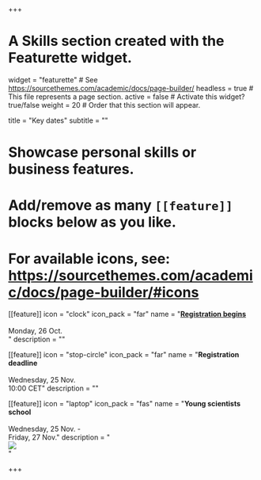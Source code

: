 +++
# A Skills section created with the Featurette widget.
widget = "featurette"  # See https://sourcethemes.com/academic/docs/page-builder/
headless = true  # This file represents a page section.
active = false  # Activate this widget? true/false
weight = 20  # Order that this section will appear.

title = "Key dates"
subtitle = ""

# Showcase personal skills or business features.
# 
# Add/remove as many `[[feature]]` blocks below as you like.
# 
# For available icons, see: https://sourcethemes.com/academic/docs/page-builder/#icons

[[feature]]
  icon = "clock"
  icon_pack = "far"
  name = "**[Registration begins](/register/)** <br><br> <i class='fa fa-calendar'></i> Monday, 26 Oct. <br>"
  description = ""
  
[[feature]]
  icon = "stop-circle"
  icon_pack = "far"
  name = "**Registration deadline** <br><br> <i class='fa fa-calendar'></i> Wednesday, 25 Nov. <br> 10:00 CET"
  description = ""
  
[[feature]]
  icon = "laptop"
  icon_pack = "fas"
  name = "**Young scientists school** <br><br> <i class='fa fa-calendar'></i> Wednesday, 25 Nov. - <br> Friday, 27 Nov."
  description = "<a target='_blank' href='https://calendar.google.com/event?action=TEMPLATE&amp;tmeid=NHVidmEwNjkzdGVqZmh1MGc5ajV0cXZucDMgYXRzeXBsZW5rb3ZAbQ&amp;tmsrc=atsyplenkov%40gmail.com'><img border='0' style='margin-left:auto; margin-right:auto;display:block;' src='https://www.google.com/calendar/images/ext/gc_button1_en-GB.gif' ></a>"

+++
